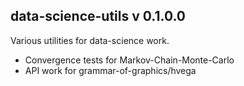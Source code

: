 ## data-science-utils v 0.1.0.0
Various utilities for data-science work.
- Convergence tests for Markov-Chain-Monte-Carlo
- API work for grammar-of-graphics/hvega
